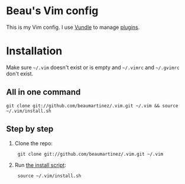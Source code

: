 # Beau's Vim config

This is my Vim config. I use [Vundle][] to manage [plugins][].

[Vundle]: http://github.com/gmarik/vundle
[plugins]: http://github.com/beaumartinez/.vim/blob/master/vundle.vim

# Installation

Make sure `~/.vim` doesn't exist or is empty and `~/.vimrc` and `~/.gvimrc` don't exist.

## All in one command

    git clone git://github.com/beaumartinez/.vim.git ~/.vim && source ~/.vim/install.sh

## Step by step

1. Clone the repo:

        git clone git://github.com/beaumartinez/.vim.git ~/.vim

2. Run [the install script][]:

        source ~/.vim/install.sh

[the install script]: http://github.com/beaumartinez/.vim/blob/master/install.sh
